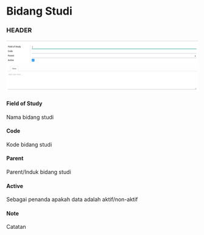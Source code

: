 # Bidang Studi

### <a name="bagian-header">HEADER</a>

![](../../../img/bidang-studi/form.png)

#### <a name="field-name">Field of Study</a>

Nama bidang studi

#### <a name="field-code">Code</a>

Kode bidang studi

#### <a name="field-parent-id">Parent</a>

Parent/Induk bidang studi

#### <a name="field-active">Active</a>

Sebagai penanda apakah data adalah aktif/non-aktif

#### <a name="field-notes">Note</a>

Catatan
